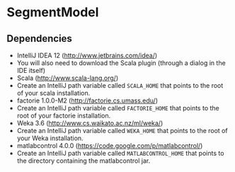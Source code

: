 # SegmentModel

## Dependencies
* IntelliJ IDEA 12 (http://www.jetbrains.com/idea/)
 * You will also need to download the Scala plugin (through a dialog in the IDE itself)
* Scala (http://www.scala-lang.org/)
 * Create an IntelliJ path variable called `SCALA_HOME` that points to the root of your scala installation.
* factorie 1.0.0-M2 (http://factorie.cs.umass.edu/)
 * Create an IntelliJ path variable called `FACTORIE_HOME` that points to the root of your factorie installation.
* Weka 3.6 (http://www.cs.waikato.ac.nz/ml/weka/)
 * Create an IntelliJ path variable called `WEKA_HOME` that points to the root of your Weka installation.
* matlabcontrol 4.0.0 (https://code.google.com/p/matlabcontrol/)
 * Create an IntelliJ path variable called `MATLABCONTROL_HOME` that points to the directory containing the matlabcontrol jar.